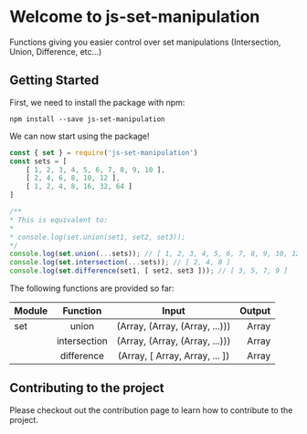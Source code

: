 # Welcome to js-set-manipulation
Functions giving you easier control over set 
manipulations (Intersection, Union, Difference, etc...)

## Getting Started
First, we need to install the package with npm:

`npm install --save js-set-manipulation`

We can now start using the package! 

``` javascript
const { set } = require('js-set-manipulation') 
const sets = [
    [ 1, 2, 3, 4, 5, 6, 7, 8, 9, 10 ],
    [ 2, 4, 6, 8, 10, 12 ],
    [ 1, 2, 4, 8, 16, 32, 64 ]
]

/**
* This is equivalent to:
*
* console.log(set.union(set1, set2, set3));
*/
console.log(set.union(...sets)); // [ 1, 2, 3, 4, 5, 6, 7, 8, 9, 10, 12, 16, 32, 64 ]
console.log(set.intersection(...sets)); // [ 2, 4, 8 ]
console.log(set.difference(set1, [ set2, set3 ])); // [ 3, 5, 7, 9 ]
```

The following functions are provided so far:


| Module        | Function           | Input                           | Output |
| ------------- |:------------------:|:-------------------------------:| ------:|
| set           | union              | (Array, (Array, (Array, ...)))  | Array  |
|               | intersection       | (Array, (Array, (Array, ...)))  | Array  |
|               | difference         | (Array, [ Array, Array, ... ])  | Array  |


## Contributing to the project
Please checkout out the contribution page to learn how to contribute to the project.